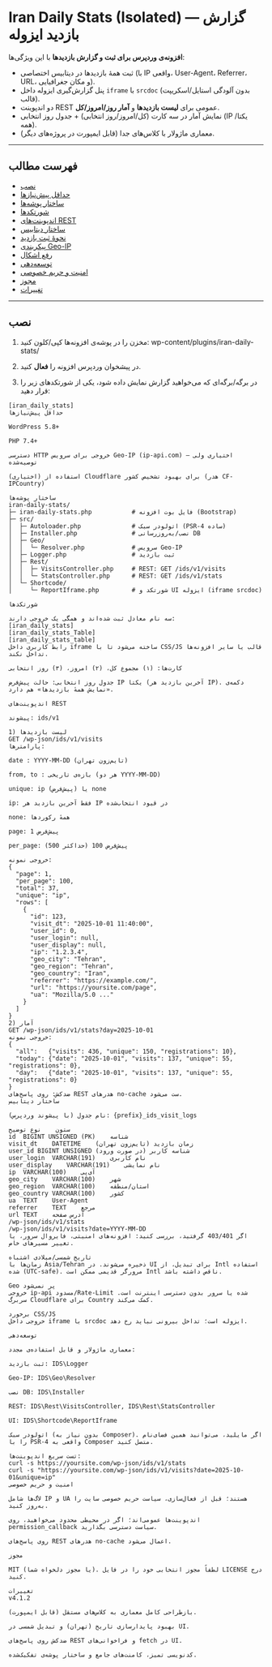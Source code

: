 # Iran Daily Stats (Isolated) — گزارش بازدید ایزوله

**افزونه‌ی وردپرس برای ثبت و گزارش بازدیدها** با این ویژگی‌ها:
- ثبت همهٔ بازدیدها در دیتابیس اختصاصی (با IP واقعی، User-Agent، Referrer، URL، و مکان جغرافیایی).
- پنل گزارش‌گیری ایزوله داخل `iframe` با `srcdoc` (بدون آلودگی استایل/اسکریپت قالب).
- دو اندپوینت REST عمومی برای **لیست بازدیدها** و **آمار روز/امروز/کل**.
- نمایش آمار در سه کارت (کل/امروز/روز انتخابی) + جدول روز انتخابی (IP یکتا/همه).
- معماری ماژولار با کلاس‌های جدا (قابل ایمپورت در پروژه‌های دیگر).

---

## فهرست مطالب
- [نصب](#نصب)
- [حداقل پیش‌نیازها](#حداقل-پیشنیازها)
- [ساختار پوشه‌ها](#ساختار-پوشهها)
- [شورتکدها](#شورتکدها)
- [اندپوینت‌های REST](#اندپوینتهای-rest)
- [ساختار دیتابیس](#ساختار-دیتابیس)
- [نحوهٔ ثبت بازدید](#نحوهٔ-ثبت-بازدید)
- [پیکربندی Geo-IP](#پیکربندی-geoip)
- [رفع اشکال](#رفع-اشکال)
- [توسعه‌دهی](#توسعهدهی)
- [امنیت و حریم خصوصی](#امنیت-و-حریم-خصوصی)
- [مجوز](#مجوز)
- [تغییرات](#تغییرات)

---

## نصب

1) مخزن را در پوشه‌ی افزونه‌ها کپی/کلون کنید:
wp-content/plugins/iran-daily-stats/

2) در پیشخوان وردپرس افزونه را **فعال** کنید.  
3) در برگه/برگه‌ای که می‌خواهید گزارش نمایش داده شود، یکی از شورتکدهای زیر را قرار دهید:

```text
[iran_daily_stats]
حداقل پیش‌نیازها

WordPress 5.8+

PHP 7.4+

دسترسی HTTP خروجی برای سرویس Geo-IP (ip-api.com) — اختیاری ولی توصیه‌شده

(اختیاری) استفاده از Cloudflare برای بهبود تشخیص کشور (هدر CF-IPCountry)

ساختار پوشه‌ها
iran-daily-stats/
├─ iran-daily-stats.php           # فایل بوت افزونه (Bootstrap)
├─ src/
│  ├─ Autoloader.php              # اتولودر سبک (PSR-4 ساده)
│  ├─ Installer.php               # نصب/به‌روزرسانی DB
│  ├─ Geo/
│  │  └─ Resolver.php             # سرویس Geo-IP
│  ├─ Logger.php                  # ثبت بازدید
│  ├─ Rest/
│  │  ├─ VisitsController.php     # REST: GET /ids/v1/visits
│  │  └─ StatsController.php      # REST: GET /ids/v1/stats
│  └─ Shortcode/
│     └─ ReportIframe.php         # شورتکد و UI ایزوله (iframe srcdoc)

شورتکدها

سه نام معادل ثبت شده‌اند و همگی یک خروجی دارند:
[iran_daily_stats]
[iran_daily_stats_Table]
[iran_daily_stats_table]
رابط کاربری داخل iframe ساخته می‌شود تا با CSS/JS قالب یا سایر افزونه‌ها تداخل نکند.

کارت‌ها: (۱) مجموع کل، (۲) امروز، (۳) روز انتخابی

جدول روز انتخابی: حالت پیش‌فرض IP یکتا (آخرین بازدید هر IP). دکمه‌ی «نمایش همهٔ بازدیدها» هم دارد.

اندپوینت‌های REST

پیشوند: ids/v1

1) لیست بازدیدها
GET /wp-json/ids/v1/visits
پارامترها:

date : YYYY-MM-DD (تایم‌زون تهران)

from, to : بازه‌ی تاریخی (هر دو YYYY-MM-DD)

unique: ip (پیش‌فرض) یا none

ip: فقط آخرین بازدید هر IP در قیود انتخاب‌شده

none: همهٔ رکوردها

page: پیش‌فرض 1

per_page: پیش‌فرض 100 (حداکثر 500)

خروجی نمونه:
{
  "page": 1,
  "per_page": 100,
  "total": 37,
  "unique": "ip",
  "rows": [
    {
      "id": 123,
      "visit_dt": "2025-10-01 11:40:00",
      "user_id": 0,
      "user_login": null,
      "user_display": null,
      "ip": "1.2.3.4",
      "geo_city": "Tehran",
      "geo_region": "Tehran",
      "geo_country": "Iran",
      "referrer": "https://example.com/",
      "url": "https://yoursite.com/page",
      "ua": "Mozilla/5.0 ..."
    }
  ]
}
2) آمار
GET /wp-json/ids/v1/stats?day=2025-10-01
خروجی نمونه:
{
  "all":   {"visits": 436, "unique": 150, "registrations": 10},
  "today": {"date": "2025-10-01", "visits": 137, "unique": 55, "registrations": 0},
  "day":   {"date": "2025-10-01", "visits": 137, "unique": 55, "registrations": 0}
}
ضدکش: روی پاسخ‌های REST هدرهای no-cache ست می‌شود.
ساختار دیتابیس

نام جدول (با پیشوند وردپرس): {prefix}_ids_visit_logs

ستون	نوع	توضیح
id	BIGINT UNSIGNED (PK)	شناسه
visit_dt	DATETIME	زمان بازدید (تایم‌زون تهران)
user_id	BIGINT UNSIGNED	شناسه کاربر (در صورت ورود)
user_login	VARCHAR(191)	نام کاربری
user_display	VARCHAR(191)	نام نمایشی
ip	VARCHAR(100)	آی‌پی
geo_city	VARCHAR(100)	شهر
geo_region	VARCHAR(100)	استان/منطقه
geo_country	VARCHAR(100)	کشور
ua	TEXT	User-Agent
referrer	TEXT	مرجع
url	TEXT	آدرس صفحه
/wp-json/ids/v1/stats
/wp-json/ids/v1/visits?date=YYYY-MM-DD
اگر 403/401 گرفتید، بررسی کنید: افزونه‌های امنیتی، فایروال سرور، یا تغییر مسیرهای خاص.

تاریخ شمسی/میلادی اشتباه
زمان‌ها با Asia/Tehran ذخیره می‌شوند. در UI برای تبدیل، از Intl استفاده شده (UTC-safe). مرورگر قدیمی ممکن است Intl ناقص داشته باشد.

Geo پر نمی‌شود
خروجی ip-api مسدود/Rate-Limit شده یا سرور بدون دسترسی اینترنت است. سربرگ Cloudflare برای Country کمک می‌کند.

برخورد CSS/JS
خروجی داخل iframe با srcdoc ایزوله است؛ تداخل بیرونی نباید رخ دهد.

توسعه‌دهی

معماری ماژولار و قابل استفاده‌ی مجدد:

ثبت بازدید: IDS\Logger

Geo-IP: IDS\Geo\Resolver

نصب DB: IDS\Installer

REST: IDS\Rest\VisitsController, IDS\Rest\StatsController

UI: IDS\Shortcode\ReportIframe

اتولودر سبک (بدون نیاز به Composer). اگر مایلید، می‌توانید همین فضای‌نام را با PSR-4 واقعی به Composer متصل کنید.

تست سریع اندپوینت‌ها:
curl -s https://yoursite.com/wp-json/ids/v1/stats
curl -s "https://yoursite.com/wp-json/ids/v1/visits?date=2025-10-01&unique=ip"
امنیت و حریم خصوصی

لاگ‌ها شامل IP و UA هستند؛ قبل از فعال‌سازی، سیاست حریم خصوصی سایت را به‌روز کنید.

اندپوینت‌ها عمومی‌اند؛ اگر در محیطی محدود می‌خواهید، روی permission_callback سیاست دسترسی بگذارید.

روی پاسخ‌های REST هدرهای no-cache اعمال می‌شود.

مجوز

MIT (یا مجوز دلخواه شما). لطفاً مجوز انتخابی خود را در فایل LICENSE درج کنید.

تغییرات
v4.1.2

بازطراحی کامل معماری به کلاس‌های مستقل (قابل ایمپورت).

بهبود پایدارسازی تاریخ (تهران) و تبدیل شمسی در UI.

ضدکش روی پاسخ‌های REST و فراخوانی‌های fetch در UI.

کدنویسی تمیز، کامنت‌های جامع و ساختار پوشه‌ی تفکیک‌شده.

